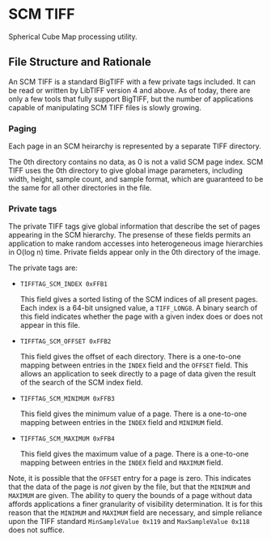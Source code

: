 # SCM TIFF

Spherical Cube Map processing utility.

## File Structure and Rationale

An SCM TIFF is a standard BigTIFF with a few private tags included. It can be read or written by LibTIFF version 4 and above. As of today, there are only a few tools that fully support BigTIFF, but the number of applications capable of manipulating SCM TIFF files is slowly growing.

### Paging

Each page in an SCM heirarchy is represented by a separate TIFF directory.

The 0th directory contains no data, as 0 is not a valid SCM page index. SCM TIFF uses the 0th directory to give global image parameters, including width, height, sample count, and sample format, which are guaranteed to be the same for all other directories in the file.

### Private tags

The private TIFF tags give global information that describe the set of pages appearing in the SCM hierarchy. The presense of these fields permits an application to make random accesses into heterogeneous image hierarchies in O(log n) time. Private fields appear only in the 0th directory of the image.

The private tags are:

- `TIFFTAG_SCM_INDEX 0xFFB1`

    This field gives a sorted listing of the SCM indices of all present pages. Each index is a 64-bit unsigned value, a `TIFF_LONG8`. A binary search of this field indicates whether the page with a given index does or does not appear in this file.

- `TIFFTAG_SCM_OFFSET 0xFFB2`

    This field gives the offset of each directory. There is a one-to-one mapping between entries in the `INDEX` field and the `OFFSET` field. This allows an application to seek directly to a page of data given the result of the search of the SCM index field.

- `TIFFTAG_SCM_MINIMUM 0xFFB3`

    This field gives the minimum value of a page. There is a one-to-one mapping between entries in the `INDEX` field and `MINIMUM` field.

- `TIFFTAG_SCM_MAXIMUM 0xFFB4`

    This field gives the maximum value of a page. There is a one-to-one mapping between entries in the `INDEX` field and `MAXIMUM` field.

Note, it is possible that the `OFFSET` entry for a page is zero. This indicates that the data of the page is *not* given by the file, but that the `MINIMUM` and `MAXIMUM` are given. The ability to query the bounds of a page without data affords applications a finer granularity of visibility determination. It is for this reason that the `MINIMUM` and `MAXIMUM` field are necessary, and simple reliance upon the TIFF standard `MinSampleValue 0x119` and `MaxSampleValue 0x118` does not suffice.
